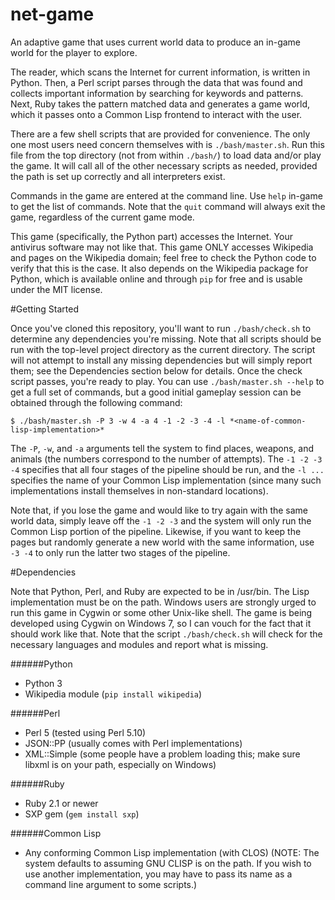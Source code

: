 net-game
========

An adaptive game that uses current world data to produce an in-game world for the player to explore.

The reader, which scans the Internet for current information, is written in Python. Then, a Perl script parses through the data that was found and collects important information by searching for keywords and patterns. Next, Ruby takes the pattern matched data and generates a game world, which it passes onto a Common Lisp frontend to interact with the user.

There are a few shell scripts that are provided for convenience. The only one most users need concern themselves with is `./bash/master.sh`. Run this file from the top directory (not from within `./bash/`) to load data and/or play the game. It will call all of the other necessary scripts as needed, provided the path is set up correctly and all interpreters exist.

Commands in the game are entered at the command line. Use `help` in-game to get the list of commands. Note that the `quit` command will always exit the game, regardless of the current game mode.

This game (specifically, the Python part) accesses the Internet. Your antivirus software may not like that. This game ONLY accesses Wikipedia and pages on the Wikipedia domain; feel free to check the Python code to verify that this is the case. It also depends on the Wikipedia package for Python, which is available online and through `pip` for free and is usable under the MIT license.

#Getting Started

Once you've cloned this repository, you'll want to run `./bash/check.sh` to determine any dependencies you're missing. Note that all scripts should be run with the top-level project directory as the current directory. The script will not attempt to install any missing dependencies but will simply report them; see the Dependencies section below for details. Once the check script passes, you're ready to play. You can use `./bash/master.sh --help` to get a full set of commands, but a good initial gameplay session can be obtained through the following command:

    $ ./bash/master.sh -P 3 -w 4 -a 4 -1 -2 -3 -4 -l *<name-of-common-lisp-implementation>*

The `-P`, `-w`, and `-a` arguments tell the system to find places, weapons, and animals (the numbers correspond to the number of attempts). The `-1 -2 -3 -4` specifies that all four stages of the pipeline should be run, and the `-l ...` specifies the name of your Common Lisp implementation (since many such implementations install themselves in non-standard locations).

Note that, if you lose the game and would like to try again with the same world data, simply leave off the `-1 -2 -3` and the system will only run the Common Lisp portion of the pipeline. Likewise, if you want to keep the pages but randomly generate a new world with the same information, use `-3 -4` to only run the latter two stages of the pipeline.

#Dependencies

Note that Python, Perl, and Ruby are expected to be in /usr/bin. The Lisp implementation must be on the path. Windows users are strongly urged to run this game in Cygwin or some other Unix-like shell. The game is being developed using Cygwin on Windows 7, so I can vouch for the fact that it should work like that. Note that the script `./bash/check.sh` will check for the necessary languages and modules and report what is missing.

######Python
* Python 3
* Wikipedia module (`pip install wikipedia`)

######Perl
* Perl 5 (tested using Perl 5.10)
* JSON::PP (usually comes with Perl implementations)
* XML::Simple (some people have a problem loading this; make sure libxml is on your path, especially on Windows)

######Ruby
* Ruby 2.1 or newer
* SXP gem (`gem install sxp`)

######Common Lisp
* Any conforming Common Lisp implementation (with CLOS)
(NOTE: The system defaults to assuming GNU CLISP is on the path. If you wish to use another implementation, you may have to pass its name as a command line argument to some scripts.)
